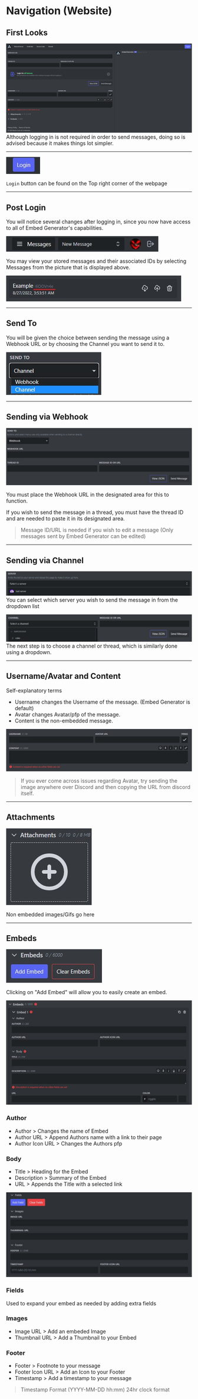 # Navigation (Website)
## First Looks
![Alt text](https://github.com/HunkyTornado/Serious-Test/blob/main/Images/Fresh.png?raw=true)
Although logging in is not required in order to send messages, doing so is advised because it makes things lot simpler.

---
![Alt text](https://github.com/HunkyTornado/Serious-Test/blob/main/Images/Login.jpg?raw=true)

`Login` button can be found on the Top right corner of the webpage

---
## Post Login
You will notice several changes after logging in, since you now have access to all of Embed Generator's capabilities.

![Alt text](https://github.com/HunkyTornado/Serious-Test/blob/main/Images/Post_Login.jpg?raw=true)

You may view your stored messages and their associated IDs by selecting Messages from the picture that is displayed above.

![Alt text](https://github.com/HunkyTornado/Serious-Test/blob/main/Images/MID.jpg?raw=true)

---
## Send To
You will be given the choice between sending the message using a Webhook URL or by choosing the Channel you want to send it to.

![Alt Text](https://github.com/HunkyTornado/Serious-Test/blob/main/Images/Send%20to.jpg?raw=true)

---
## Sending via Webhook

![Alt Text](https://github.com/HunkyTornado/Serious-Test/blob/main/Images/Webhook.jpg?raw=true)

You must place the Webhook URL in the designated area for this to function.

If you wish to send the message in a thread, you must have the thread ID and are needed to paste it in its designated area.

> Message ID/URL is needed if you wish to edit a message (Only messages sent by Embed Generator can be edited)

---
## Sending via Channel

![Alt Text](https://github.com/HunkyTornado/Serious-Test/blob/main/Images/Server.jpg?raw=true)
You can select which server you wish to send the message in from the dropdown list

![Alt Text](https://github.com/HunkyTornado/Serious-Test/blob/main/Images/Channel-MID.jpg?raw=true)
The next step is to choose a channel or thread, which is similarly done using a dropdown.

---
## Username/Avatar and Content
Self-explanatory terms
- Username changes the Username of the message. (Embed Generator is default)
- Avatar changes Avatar/pfp of the message.
- Content is the non-embedded message.

![a](https://github.com/HunkyTornado/Serious-Test/blob/main/Images/Username-Avatar-Content.jpg?raw=true)

> If you ever come across issues regarding Avatar, try sending the image anywhere over Discord and then copying the URL from discord itself.

---
## Attachments

![A](https://github.com/HunkyTornado/Serious-Test/blob/main/Images/Attachments.jpg?raw=true)

Non embedded images/Gifs go here

---
## Embeds
![](https://github.com/HunkyTornado/Serious-Test/blob/main/Images/Embed_creation.jpg?raw=true)

Clicking on "Add Embed" will allow you to easily create an embed.

![](https://github.com/HunkyTornado/Serious-Test/blob/main/Images/Embeds_2.jpg?raw=true)
### Author
- Author > Changes the name of Embed
- Author URL > Append Authors name with a link to their page
- Author Icon URL > Changes the Authors pfp
### Body
- Title > Heading for the Embed
- Description > Summary of the Embed
- URL > Appends the Title with a selected link

![](https://github.com/HunkyTornado/Serious-Test/blob/main/Images/Embeds_3.jpg?raw=true)
### Fields 
Used to expand your embed as needed by adding extra fields
### Images
- Image URL > Add an embeded Image
- Thumbnail URL > Add a Thumbnail to your Embed
### Footer
- Footer > Footnote to your message
- Footer Icon URL > Add an Icon to your Footer
- Timestamp > Add a timestamp to your message
> Timestamp Format (YYYY-MM-DD hh:mm) 24hr clock format